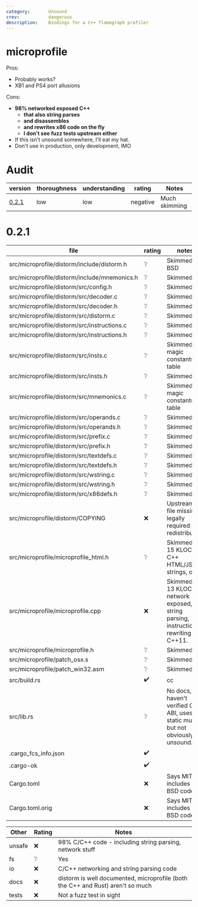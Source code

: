 ```yaml
---
category:       Unsound
crev:           dangerous
description:    Bindings for a C++ flamegraph profiler
---
```


# microprofile

Pros:
* Probably works?
* XB1 and PS4 port allusions

Cons:
* **98% networked exposed C++**
    * **that also string parses**
    * **and disassembles**
    * **and rewrites x86 code on the fly**
    * **I don't see fuzz tests upstream either**
* If this isn't unsound somewhere, I'll eat my hat.
* Don't use in production, only development, IMO

# Audit

| version | thoroughness | understanding | rating | Notes |
| ------- | ------------ | ------------- | ------ | ----- |
| [0.2.1]   | low | low | negative | Much skimming

[0.2.1]:    #021

# 0.2.1

| file                                          | rating | notes |
| --------------------------------------------- | ------ | ----- |
| src/microprofile/distorm/include/distorm.h    | :grey_question:       | Skimmed, BSD
| src/microprofile/distorm/include/mnemonics.h  | :grey_question:       | Skimmed
| src/microprofile/distorm/src/config.h         | :grey_question:       | Skimmed
| src/microprofile/distorm/src/decoder.c        | :grey_question:       | Skimmed
| src/microprofile/distorm/src/decoder.h        | :grey_question:       | Skimmed
| src/microprofile/distorm/src/distorm.c        | :grey_question:       | Skimmed
| src/microprofile/distorm/src/instructions.c   | :grey_question:       | Skimmed
| src/microprofile/distorm/src/instructions.h   | :grey_question:       | Skimmed
| src/microprofile/distorm/src/insts.c          | :grey_question:       | Skimmed, magic constants table
| src/microprofile/distorm/src/insts.h          | :grey_question:       | Skimmed
| src/microprofile/distorm/src/mnemonics.c      | :grey_question:       | Skimmed, magic constants table
| src/microprofile/distorm/src/operands.c       | :grey_question:       | Skimmed
| src/microprofile/distorm/src/operands.h       | :grey_question:       | Skimmed
| src/microprofile/distorm/src/prefix.c         | :grey_question:       | Skimmed
| src/microprofile/distorm/src/prefix.h         | :grey_question:       | Skimmed
| src/microprofile/distorm/src/textdefs.c       | :grey_question:       | Skimmed
| src/microprofile/distorm/src/textdefs.h       | :grey_question:       | Skimmed
| src/microprofile/distorm/src/wstring.c        | :grey_question:       | Skimmed
| src/microprofile/distorm/src/wstring.h        | :grey_question:       | Skimmed
| src/microprofile/distorm/src/x86defs.h        | :grey_question:       | Skimmed
| src/microprofile/distorm/COPYING              | :x:                   | Upstream file missing, legally required for redistribution
| src/microprofile/microprofile_html.h          | :grey_question:       | Skimmed... 15 KLOC of C++ HTML/JS strings, oof
| src/microprofile/microprofile.cpp             | :x:                   | Skimmed... 13 KLOC of network exposed, string parsing, instruction rewriting C++11.
| src/microprofile/microprofile.h               | :grey_question:       | Skimmed
| src/microprofile/patch_osx.s                  | :grey_question:       | Skimmed
| src/microprofile/patch_win32.asm              | :grey_question:       | Skimmed
| src/build.rs                                  | :heavy_check_mark:    | cc
| src/lib.rs                                    | :grey_question:       | No docs, haven't verified C ABI, uses static mut, but not obviously unsound.
| .cargo_fcs_info.json                          | :heavy_check_mark:    | |
| .cargo-ok                                     | :heavy_check_mark:    | |
| Cargo.toml                                    | :x:                   | Says MIT, includes BSD code.
| Cargo.toml.orig                               | :x:                   | Says MIT, includes BSD code.

| Other     | Rating | Notes |
| --------- | ------ | ----- |
| unsafe    | :x:                   | 98% C/C++ code - including string parsing, network stuff
| fs        | :grey_question:       | Yes
| io        | :x:                   | C/C++ networking and string parsing code
| docs      | :x:                   | distorm is well documented, microprofile (both the C++ and Rust) aren't so much
| tests     | :x:                   | Not a fuzz test in sight
